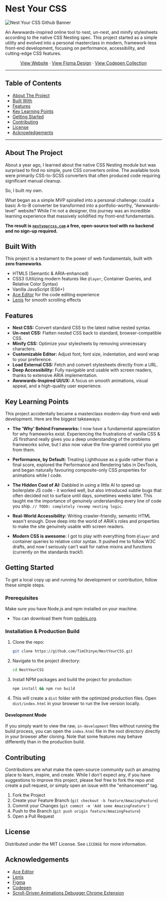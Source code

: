 # Nest Your CSS

![Nest Your CSS Github Banner](https://github.com/user-attachments/assets/193bee28-d84c-4e47-8241-b152aa1b0f3a)

An Awwwards-inspired online tool to nest, un-nest, and minify stylesheets according to the native CSS Nesting spec. This project started as a simple utility and evolved into a personal masterclass in modern, framework-less front-end development, focusing on performance, accessibility, and cutting-edge CSS features.

<p align="center">
  <a href="https://nestyourcss.com/">View Website</a>
  ·
  <a href="https://www.figma.com/design/D4ZY8722MG7WeCsUgCfDup/Nest-Your-CSS">View Figma Design</a>
  ·
  <a href="https://codepen.io/collection/EPYjje/?sort_by=ItemCreatedAt">View Codepen Collection</a>
</p>

---

## Table of Contents

- [About The Project](#about-the-project)
- [Built With](#built-with)
- [Features](#features)
- [Key Learning Points](#key-learning-points)
- [Getting Started](#getting-started)
- [Contributing](#contributing)
- [License](#license)
- [Acknowledgements](#acknowledgements)

---

## About The Project

About a year ago, I learned about the native CSS Nesting module but was surprised to find no simple, pure CSS converters online. The available tools were primarily CSS-to-SCSS converters that often produced code requiring significant manual cleanup.

So, I built my own.

What began as a simple MVP spiralled into a personal challenge: could a basic A-to-B converter be transformed into a portfolio-worthy, "Awwwards-level" website? While I'm not a designer, this journey was an incredible learning experience that massively solidified my front-end fundamentals.

**The result is [`nestyourcss.com`](https://nestyourcss.com/) a free, open-source tool with no backend and no sign-up required.**

## Built With

This project is a testament to the power of web fundamentals, built with **zero frameworks**.

-   HTML5 (Semantic & ARIA-enhanced)
-   CSS3 (Utilizing modern features like `@layer`, Container Queries, and Relative Color Syntax)
-   Vanilla JavaScript (ES6+)
-   [Ace Editor](https://ace.c9.io/) for the code editing experience
-   [Lenis](https://lenis.studiofreight.com/) for smooth scrolling effects

## Features

-   **Nest CSS:** Convert standard CSS to the latest native nested syntax.
-   **Un-nest CSS:** Flatten nested CSS back to standard, browser-compatible CSS.
-   **Minify CSS:** Optimize your stylesheets by removing unnecessary characters.
-   **Customizable Editor:** Adjust font, font size, indentation, and word wrap to your preference.
-   **Load External CSS:** Fetch and convert stylesheets directly from a URL.
-   **Deep Accessibility:** Fully navigable and usable with screen readers, thanks to extensive ARIA implementation.
-   **Awwwards-Inspired UI/UX:** A focus on smooth animations, visual appeal, and a high-quality user experience.

## Key Learning Points

This project accidentally became a masterclass modern-day front-end web development. Here are the biggest takeaways:

- **The 'Why' Behind Frameworks:** I now have a fundamental appreciation for why frameworks exist. Experiencing the frustrations of vanilla CSS & JS firsthand really gives you a deep understanding of the problems frameworks solve, but I also now value the fine-grained control you get from them.

- **Performance, by Default:** Treating Lighthouse as a guide rather than a final score, explored the Performance and Rendering tabs in DevTools, and began naturally favouring composite-only CSS properties for animations while I code.

- **The Hidden Cost of AI:** Dabbled in using a little AI to speed up boilerplate JS code - it worked well, but also introduced subtle bugs that often decided not to surface until days, sometimes weeks later. This taught me the importance of genuinely understanding every line of code you ship. `// TODO: completely revamp nesting logic`.

- **Real-World Accessibility:** Writing crawler-friendly, semantic HTML wasn't enough. Dove deep into the world of ARIA's roles and properties to make the site genuinely usable with screen readers.

- **Modern CSS is awesome:** I got to play with everything from `@layer` and container queries to relative color syntax. It pushed me to follow W3C drafts, and now I seriously can't wait for native mixins and functions (currently on the standards track!).

## Getting Started

To get a local copy up and running for development or contribution, follow these simple steps.

### Prerequisites

Make sure you have Node.js and npm installed on your machine.
-   You can download them from [nodejs.org](https://nodejs.org/).

### Installation & Production Build

1.  Clone the repo:
    ```sh
    git clone https://github.com/TimChinye/NestYourCSS.git
    ```
2.  Navigate to the project directory:
    ```sh
    cd NestYourCSS
    ```
3.  Install NPM packages and build the project for production:
    ```sh
    npm install && npm run build
    ```
4.  This will create a `dist` folder with the optimized production files. Open `dist/index.html` in your browser to run the live version locally.

#### Development Mode

If you simply want to view the raw, `in-development` files without running the build process, you can open the `index.html` file in the root directory directly in your browser after cloning. Note that some features may behave differently than in the production build.

## Contributing

Contributions are what make the open-source community such an amazing place to learn, inspire, and create. While I don't expect any, if you have suggestions to improve this project, please feel free to fork the repo and create a pull request, or simply open an issue with the "enhancement" tag.

1.  Fork the Project
2.  Create your Feature Branch (`git checkout -b feature/AmazingFeature`)
3.  Commit your Changes (`git commit -m 'Add some AmazingFeature'`)
4.  Push to the Branch (`git push origin feature/AmazingFeature`)
5.  Open a Pull Request

## License

Distributed under the MIT License. See `LICENSE` for more information.

## Acknowledgements

-   [Ace Editor](https://ace.c9.io/)
-   [Lenis](https://lenis.studiofreight.com/)
-   [Figma](https://www.figma.com/)
-   [Codepen](https://codepen.io/)
-   [Scroll-Driven Animations Debugger Chrome Extension](https://chromewebstore.google.com/detail/ojihehfngalmpghicjgbfdmloiifhoce)
